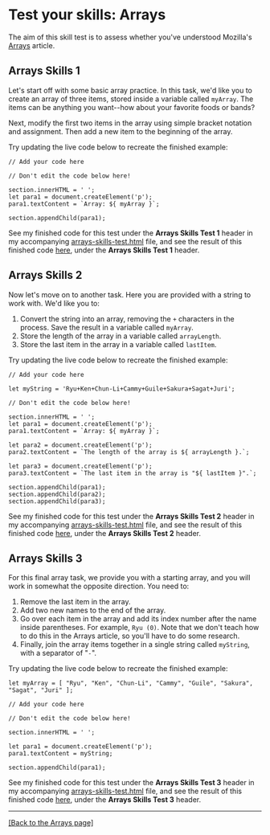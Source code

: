 # Test your skills: Arrays

The aim of this skill test is to assess whether you've understood Mozilla's [Arrays](https://github.com/AndrewSRea/My_Learning_Port/tree/main/JavaScript/JS_First_Steps/Arrays#arrays) article.

## Arrays Skills 1

Let's start off with some basic array practice. In this task, we'd like you to create an array of three items, stored inside a variable called `myArray`. The items can be anything you want--how about your favorite foods or bands?

Next, modify the first two items in the array using simple bracket notation and assignment. Then add a new item to the beginning of the array.

Try updating the live code below to recreate the finished example:
```
// Add your code here

// Don't edit the code below here!

section.innerHTML = ' ';
let para1 = document.createElement('p');
para1.textContent = `Array: ${ myArray }`;

section.appendChild(para1);
```
See my finished code for this test under the **Arrays Skills Test 1** header in my accompanying [arrays-skills-test.html](https://github.com/AndrewSRea/My_Learning_Port/blob/main/JavaScript/JS_First_Steps/Arrays/Skills_Test/arrays-skills-test.html) file, and see the result of this finished code [here](), under the **Arrays Skills Test 1** header.

## Arrays Skills 2

Now let's move on to another task. Here you are provided with a string to work with. We'd like you to:

1. Convert the string into an array, removing the `+` characters in the process. Save the result in a variable called `myArray`.
2. Store the length of the array in a variable called `arrayLength`.
3. Store the last item in the array in a variable called `lastItem`.

Try updating the live code below to recreate the finished example:
```
// Add your code here 

let myString = 'Ryu+Ken+Chun-Li+Cammy+Guile+Sakura+Sagat+Juri';

// Don't edit the code below here!

section.innerHTML = ' ';
let para1 = document.createElement('p');
para1.textContent = `Array: ${ myArray }`;

let para2 = document.createElement('p');
para2.textContent = `The length of the array is ${ arrayLength }.`;

let para3 = document.createElement('p');
para3.textContent = `The last item in the array is "${ lastItem }".`;

section.appendChild(para1);
section.appendChild(para2);
section.appendChild(para3);
```
See my finished code for this test under the **Arrays Skills Test 2** header in my accompanying [arrays-skills-test.html](https://github.com/AndrewSRea/My_Learning_Port/blob/main/JavaScript/JS_First_Steps/Arrays/Skills_Test/arrays-skills-test.html) file, and see the result of this finished code [here](), under the **Arrays Skills Test 2** header.

## Arrays Skills 3

For this final array task, we provide you with a starting array, and you will work in somewhat the opposite direction. You need to:

1. Remove the last item in the array.
2. Add two new names to the end of the array.
3. Go over each item in the array and add its index number after the name inside parentheses. For example, `Ryu (0)`. Note that we don't teach how to do this in the Arrays article, so you'll have to do some research.
4. Finally, join the array items together in a single string called `myString`, with a separator of "` - `".

Try updating the live code below to recreate the finished example:
```
let myArray = [ "Ryu", "Ken", "Chun-Li", "Cammy", "Guile", "Sakura", "Sagat", "Juri" ];

// Add your code here

// Don't edit the code below here!

section.innerHTML = ' ';

let para1 = document.createElement('p');
para1.textContent = myString;

section.appendChild(para1);
```
See my finished code for this test under the **Arrays Skills Test 3** header in my accompanying [arrays-skills-test.html](https://github.com/AndrewSRea/My_Learning_Port/blob/main/JavaScript/JS_First_Steps/Arrays/Skills_Test/arrays-skills-test.html) file, and see the result of this finished code [here](), under the **Arrays Skills Test 3** header.

<hr>

[[Back to the Arrays page]](https://github.com/AndrewSRea/My_Learning_Port/tree/main/JavaScript/JS_First_Steps/Arrays#arrays)